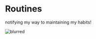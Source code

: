 # Routines

notifying my way to maintaining my habits!

![blurred](https://user-images.githubusercontent.com/30136716/213897245-6baba9ab-0da3-475b-9598-ab3a2b93c09f.png)

